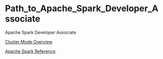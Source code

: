 # Path_to_Apache_Spark_Developer_Associate
Apache Spark Developer Associate


[Cluster Mode Overview](https://spark.apache.org/docs/latest/cluster-overview.html)

[Apache Spark Reference](https://spark.apache.org/docs/latest/sql-programming-guide.html).

